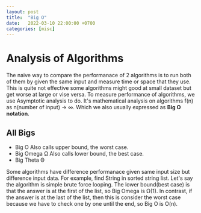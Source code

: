```yaml
---
layout: post
title:  "Big O"
date:   2022-03-10 22:00:00 +0700
categories: [misc]
---
```


# Analysis of Algorithms
The naive way to compare the performanace of 2 algorithms is to run both of them by given the same input and measure time or space that they use. This is quite not effective some algorithms might good at small dataset but get worse at large or vise versa. To measure performance of algorithms, we use Asymptotic analysis to do. It's mathematical analysis on algorithms f(n) as n(number of input) -> ∞. Which we also usually expressed as **Big O notation**. 

## All Bigs
- Big O
Also calls upper bound, the worst case.
- Big Omega Ω
Also calls lower bound, the best case.
- Big Theta Θ

Some algorithms have difference performanace given same input size but difference input data. For example, find String in sorted string list. Let's say the algorithm is simple brute force looping. The lower bound(best case) is that the answer is at the first of the list, so Big Omega is Ω(1). In contrast, if the answer is at the last of the list, then this is consider the worst case because we have to check one by one until the end, so Big O is O(n).